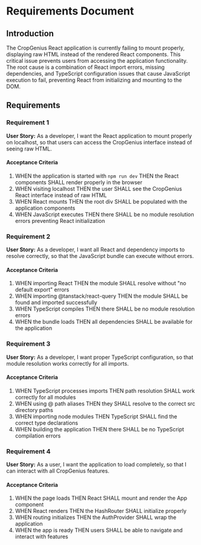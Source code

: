 # Requirements Document

## Introduction

The CropGenius React application is currently failing to mount properly, displaying raw HTML instead of the rendered React components. This critical issue prevents users from accessing the application functionality. The root cause is a combination of React import errors, missing dependencies, and TypeScript configuration issues that cause JavaScript execution to fail, preventing React from initializing and mounting to the DOM.

## Requirements

### Requirement 1

**User Story:** As a developer, I want the React application to mount properly on localhost, so that users can access the CropGenius interface instead of seeing raw HTML.

#### Acceptance Criteria

1. WHEN the application is started with `npm run dev` THEN the React components SHALL render properly in the browser
2. WHEN visiting localhost THEN the user SHALL see the CropGenius React interface instead of raw HTML
3. WHEN React mounts THEN the root div SHALL be populated with the application components
4. WHEN JavaScript executes THEN there SHALL be no module resolution errors preventing React initialization

### Requirement 2

**User Story:** As a developer, I want all React and dependency imports to resolve correctly, so that the JavaScript bundle can execute without errors.

#### Acceptance Criteria

1. WHEN importing React THEN the module SHALL resolve without "no default export" errors
2. WHEN importing @tanstack/react-query THEN the module SHALL be found and imported successfully
3. WHEN TypeScript compiles THEN there SHALL be no module resolution errors
4. WHEN the bundle loads THEN all dependencies SHALL be available for the application

### Requirement 3

**User Story:** As a developer, I want proper TypeScript configuration, so that module resolution works correctly for all imports.

#### Acceptance Criteria

1. WHEN TypeScript processes imports THEN path resolution SHALL work correctly for all modules
2. WHEN using @ path aliases THEN they SHALL resolve to the correct src directory paths
3. WHEN importing node modules THEN TypeScript SHALL find the correct type declarations
4. WHEN building the application THEN there SHALL be no TypeScript compilation errors

### Requirement 4

**User Story:** As a user, I want the application to load completely, so that I can interact with all CropGenius features.

#### Acceptance Criteria

1. WHEN the page loads THEN React SHALL mount and render the App component
2. WHEN React renders THEN the HashRouter SHALL initialize properly
3. WHEN routing initializes THEN the AuthProvider SHALL wrap the application
4. WHEN the app is ready THEN users SHALL be able to navigate and interact with features
